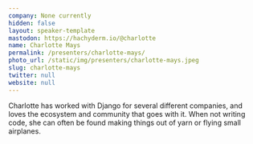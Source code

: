 ```yaml
---
company: None currently
hidden: false
layout: speaker-template
mastodon: https://hachyderm.io/@charlotte
name: Charlotte Mays
permalink: /presenters/charlotte-mays/
photo_url: /static/img/presenters/charlotte-mays.jpeg
slug: charlotte-mays
twitter: null
website: null
---
```


Charlotte has worked with Django for several different companies, and loves the ecosystem and community that goes with it. When not writing code, she can often be found making things out of yarn or flying small airplanes.
